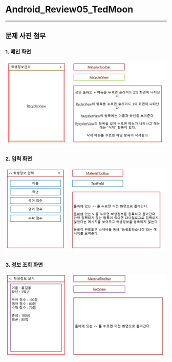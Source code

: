 # Android_Review05_TedMoon

---

## 문제 사진 첨부

### 1. 메인 화면
![img.png](img.png)

### 2. 입력 화면
![img_1.png](img_1.png)

### 3. 정보 조회 화면 
![img_2.png](img_2.png)